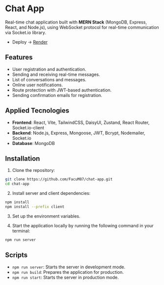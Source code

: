 # Chat App

Real-time chat application built with **MERN Stack** (MongoDB, Express, React, and Node.js), using WebSocket protocol for real-time communication via Socket.io library.

- Deploy -> [Render](https://facu-chat-app.onrender.com)

## Features

- User registration and authentication.
- Sending and receiving real-time messages.
- List of conversations and messages.
- Online user notifications.
- Route protection with JWT-based authentication.
- Sending confirmation emails for registration.

## Applied Tecnologies
- **Frontend**: React, Vite, TailwindCSS, DaisyUI, Zustand, React Router, Socket.io-client
- **Backend**: Node.js, Express, Mongoose, JWT, Bcrypt, Nodemailer, Socket.io
- **Database**: MongoDB

## Installation

1. Clone the repository:

```sh
git clone https://github.com/FacuM87/chat-app.git
cd chat-app
```

2. Install server and client dependencies:
```sh
npm install
npm install --prefix client
```
3. Set up the environment variables.

4. Start the application locally by running the following command in your terminal:
```sh
npm run server
```

## Scripts
- ```npm run server```: Starts the server in development mode.
- ```npm run build```: Prepares the application for production.
- ```npm run start```: Starts the server in production mode.

